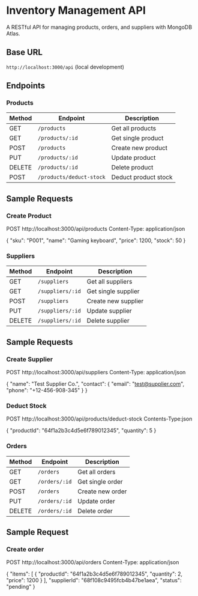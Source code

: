 # Inventory Management API

A RESTful API for managing products, orders, and suppliers with MongoDB Atlas.

## Base URL
`http://localhost:3000/api` (local development)

## Endpoints

### Products
| Method | Endpoint | Description |
|--------|----------|-------------|
| GET | `/products` | Get all products |
| GET | `/products/:id` | Get single product |
| POST | `/products` | Create new product |
| PUT | `/products/:id` | Update product |
| DELETE | `/products/:id` | Delete product |
| POST | `/products/deduct-stock` | Deduct product stock |

## Sample Requests

### Create Product

POST http://localhost:3000/api/products
Content-Type: application/json

{
  "sku": "P001", <!-- you can create your own stock keeping unit name -->
  "name": "Gaming keyboard",
  "price": 1200,
  "stock": 50
}

### Suppliers
| Method | Endpoint | Description |
|--------|----------|-------------|
| GET | `/suppliers` | Get all suppliers |
| GET | `/suppliers/:id` | Get single supplier |
| POST | `/suppliers` | Create new supplier |
| PUT | `/suppliers/:id` | Update supplier |
| DELETE | `/suppliers/:id` | Delete supplier |


## Sample Requests
### Create Supplier
POST http://localhost:3000/api/suppliers
Content-Type: application/json

{
  "name": "Test Supplier Co.",
  "contact": {
    "email": "test@supplier.com",
    "phone": "+12-456-908-345"
  }
}

### Deduct Stock
POST http://localhost:3000/api/products/deduct-stock
Contents-Type:json

{
  "productId": "64f1a2b3c4d5e6f789012345", <!-- put the ID of the product that you created --> 
  "quantity": 5 <!-- numbers of how much you want to deduct in the product -->
}

 ### Orders
| Method | Endpoint | Description |
|--------|----------|-------------|
| GET | `/orders` | Get all orders |
| GET | `/orders/:id` | Get single order |
| POST | `/orders` | Create new order |
| PUT | `/orders/:id` | Update order |
| DELETE | `/orders/:id` | Delete order |

## Sample Request
### Create order

POST http://localhost:3000/api/orders
Content-Type: application/json

{
  "items": [
    {
      "productId": "64f1a2b3c4d5e6f789012345", <!-- ID of the created product -->
      "quantity": 2, 
      "price": 1200
    }
  ],
  "supplierId": "68f108c9495fcb4b47be1aea", <!-- ID of the supplier that you created / posted -->
  "status": "pending"
}